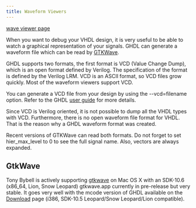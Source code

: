 ```yaml
---
title: Waveform Viewers
---
```


[wave viewer page](http://ghdl.free.fr/site/pmwiki.php?n=Main.WaveViewer)

When you want to debug your VHDL design, it is very useful to be able to watch a graphical representation of your signals. GHDL can generate a waveform file which can be read by [GTKWave](http://gtkwave.sourceforge.net/).

GHDL supports two formats, the first format is VCD (Value Change Dump), which is an open format defined by Verilog. The specification of the format is defined by the Verilog LRM. VCD is an ASCII format, so VCD files grow quickly. Most of the waveform viewers support VCD.

You can generate a VCD file from your design by using the --vcd=filename option. Refer to the GHDL [user guide](http://ghdl.free.fr/site/pmwiki.php?n=Main.UserGuide) for more details.

Since VCD is Verilog oriented, it is not possible to dump all the VHDL types with VCD. Furthermore, there is no open waveform file format for VHDL. That is the reason why a GHDL waveform format was created.

Recent versions of GTKWave can read both formats. Do not forget to set hier_max_level to 0 to see the full signal name. Also, vectors are always expanded.

## GtkWave

Tony Bybell is actively supporting [gtkwave](http://gtkwave.sourceforge.net/) on Mac OS X with an SDK-10.6 (x86_64, Lion, Snow Leopard) gtkwave.app currently in pre-release but very stable. It goes very well with the mcode version of GHDL available on the [Download](http://ghdl.free.fr/site/pmwiki.php?n=Main.Download) page (i386, SDK-10.5 Leopard/Snow Leopard/Lion compatible).
